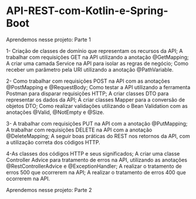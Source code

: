 # API-REST-com-Kotlin-e-Spring-Boot

Aprendemos nesse projeto: Parte 1

1- Criação de classes de domínio que representam os recursos da API;
A trabalhar com requisições GET na API utilizando a anotação @GetMapping;
A criar uma camada Service na API para isolar as regras de negócio;
Como receber um parâmetro pela URI utilizando a anotação @PathVariable.

2- Como trabalhar com requisições POST na API com as anotações @PostMapping e @RequestBody;
Como testar a API utilizando a ferramenta Postman para disparar requisições HTTP;
A criar classes DTO para representar os dados da API;
A criar classes Mapper para a conversão de objetos DTO;
Como realizar validações utilizando o Bean Validation com as anotações @Valid, @NotEmpty e @Size.

3- A trabalhar com requisições PUT na API com a anotação @PutMapping;
A trabalhar com requisições DELETE na API com a anotação @DeleteMapping;
A seguir boas práticas do REST nos retornos da API, com a utilização correta dos códigos HTTP.

4-As classes dos códigos HTTP e seus significados;
A criar uma classe Controller Advice para tratamento de erros na API, utilizando as anotações @RestControllerAdvice e @ExceptionHandler;
A realizar o tratamento de erros 500 que ocorrerem na API;
A realizar o tratamento de erros 400 que ocorrerem na API.

Aprendemos nesse projeto: Parte 2

